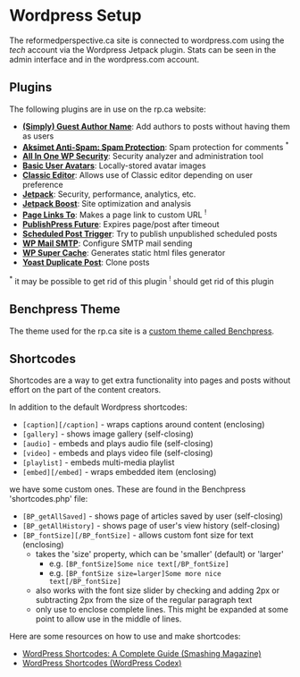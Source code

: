 # Wordpress Setup

The reformedperspective.ca site is connected to wordpress.com using the *tech* account via the Wordpress Jetpack plugin. Stats can be seen in the admin interface and in the wordpress.com account.

## Plugins

The following plugins are in use on the rp.ca website:

- **[(Simply) Guest Author Name](https://wordpress.org/plugins/guest-author-name/)**: Add authors to posts without having them as users
- **[Aksimet Anti-Spam: Spam Protection](https://wordpress.org/plugins/akismet/)**: Spam protection for comments <sup>*</sup>
- **[All In One WP Security](https://wordpress.org/plugins/all-in-one-wp-security-and-firewall/)**: Security analyzer and administration tool
- **[Basic User Avatars](https://wordpress.org/plugins/basic-user-avatars/)**: Locally-stored avatar images
- **[Classic Editor](https://wordpress.org/plugins/classic-editor/)**: Allows use of Classic editor depending on user preference
- **[Jetpack](https://wordpress.org/plugins/jetpack/)**: Security, performance, analytics, etc.
- **[Jetpack Boost](https://wordpress.org/plugins/jetpack-boost/)**: Site optimization and analysis
- **[Page Links To](https://wordpress.org/plugins/page-links-to/)**: Makes a page link to custom URL <sup>!</sup>
- **[PublishPress Future](https://wordpress.org/plugins/post-expirator/)**: Expires page/post after timeout
- **[Scheduled Post Trigger](https://wordpress.org/plugins/scheduled-post-trigger/)**: Try to publish unpublished scheduled posts
- **[WP Mail SMTP](https://wordpress.org/plugins/wp-mail-smtp/)**: Configure SMTP mail sending
- **[WP Super Cache](https://wordpress.org/plugins/wp-super-cache/)**: Generates static html files generator
- **[Yoast Duplicate Post](https://wordpress.org/plugins/duplicate-post/)**: Clone posts

<sup>*</sup> it may be possible to get rid of this plugin
<sup>!</sup> should get rid of this plugin

## Benchpress Theme

The theme used for the rp.ca site is a [custom theme called Benchpress](benchpress.md).

## Shortcodes

Shortcodes are a way to get extra functionality into pages and posts without effort on the part of the content creators.

In addition to the default Wordpress shortcodes:

- `[caption][/caption]` - wraps captions around content (enclosing)
- `[gallery]` - shows image gallery (self-closing)
- `[audio]` - embeds and plays audio file (self-closing)
- `[video]` - embeds and plays video file (self-closing)
- `[playlist]` - embeds multi-media playlist
- `[embed][/embed]` - wraps embedded item (enclosing)

we have some custom ones. These are found in the Benchpress 'shortcodes.php' file:

- `[BP_getAllSaved]` - shows page of articles saved by user (self-closing)
- `[BP_getAllHistory]` - shows page of user's view history (self-closing)
- `[BP_fontSize][/BP_fontSize]` - allows custom font size for text (enclosing)
    - takes the 'size' property, which can be 'smaller' (default) or 'larger'
        - e.g. `[BP_fontSize]Some nice text[/BP_fontSize]`
        - e.g. `[BP_fontSize size=larger]Some more nice text[/BP_fontSize]`
    - also works with the font size slider by checking and adding 2px or subtracting 2px from the size of the regular paragraph text
    - only use to enclose complete lines. This might be expanded at some point to allow use in the middle of lines.

Here are some resources on how to use and make shortcodes:

- [WordPress Shortcodes: A Complete Guide (Smashing Magazine)](https://www.smashingmagazine.com/2012/05/wordpress-shortcodes-complete-guide/)
- [WordPress Shortcodes (WordPress Codex)](https://codex.wordpress.org/Shortcode)
